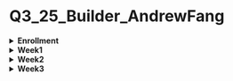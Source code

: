 # Q3_25_Builder_AndrewFang

<details>
<summary><strong>Enrollment</strong></summary>

- Prerequsites code task: [ts](prereq/ts) | [rs](prereq/rs)

- Take-aways
    - Never expose private keys or seed phrases to public
</details>

<details>
<summary><strong>Week1</strong></summary>

- Spl ft & nft code task: 
    - [spl_init](solana_starter/ts/cluster1/spl_init.ts) | [spl_metadata](solana_starter/ts/cluster1/spl_metadata.ts) | [spl_mint](solana_starter/ts/cluster1/spl_mint.ts) | [blueshift_challenge](solana_starter/ts/cluster1/spl_challenge_blueshift.ts)
    - [nft_image](solana_starter/ts/cluster1/nft_image.ts) | [nft_metadata](solana_starter/ts/cluster1/nft_metadata.ts) | 
    [nft_mint](solana_starter/ts/cluster1/nft_mint.ts)

- Take-aways
    - Understand fundamental and core concepts related to [solana accounts model](https://solana.com/ru/docs/core/accounts).  
        - [PDA](https://solana.com/ru/docs/core/pda)
        - ATA
        - bump_seed_canonicalization
    
    - Hands-on interacting with [Token Programs](https://solana.com/ru/docs/tokens)(Original)
        - fungible token
        - [nft](https://developers.metaplex.com/token-metadata)

    - Cryptographic fun fact: when deriving a PDA public key, for each bump the expected possibility of bumping off ed25519 curve is about 50%. (Try to figure out the thereotical calculation under the hood but stuck with some algebra formulas).

    - Tradeoffs among kit, web3.js, gill. 
</details>
<details>
<summary><strong>Week2</strong></summary>

- vault & escrow & amm: 
    - [vault](https://github.com/Mobius3-3/vault) | [escrow](https://github.com/Mobius3-3/escrow) | [amm](https://github.com/Mobius3-3/amm) 

- Take-aways
    - Custody based on trustless onchain escrow is widely used on almost any defi application.
    - Variable naming should be straightforwrd about the data referred to.
</details>

<details>
<summary><strong>Week3</strong></summary>

- nft stake & nft marketplace: 
    - [nft stake](https://github.com/Mobius3-3/nft-stake) | [nft marketplace](https://github.com/Mobius3-3/nft-marketplace)

- Take-aways
    - If program is not specified, it uses crate::ID (your program's ID). Anchor resolves the PDA using something like this internally:
        ```rust
        let (pda, bump) = Pubkey::find_program_address(seeds, program_id);
        ```
    - A system account can be created and passed into instructions without being initialized with any custom data or logic. 
        ```rust
        #[account(
            seeds = [b"treasury", marketplace.key().as_ref()],
            bump,
        )]
        pub treasury: SystemAccount<'info>, // PDA owned by system program

        ```
    - If an account doesn’t require an exclusive signing authority, then it can be a random keypair or a program-derived address (PDA), such as an SPL Token mint — because no one needs to hold the private key to use it.
     
    - Data type hack:
        - For numbers:
            - Use the smallest type that safely fits your data (e.g., u8, u64, u128) to save account space.

            - Use checked_add, checked_mul, checked_sub, etc., to avoid panics or logic bugs.

            - Document max values explicitly if used for things like points, weights, or supply.

        - For Strings: are variable-length, costly to store, and hard to compare efficiently on-chain.
            - Convert user-facing strings (e.g. names, symbols, tags) to a fixed-size hash (e.g., Pubkey, [u8; 32], or u64 short hash).
</details>